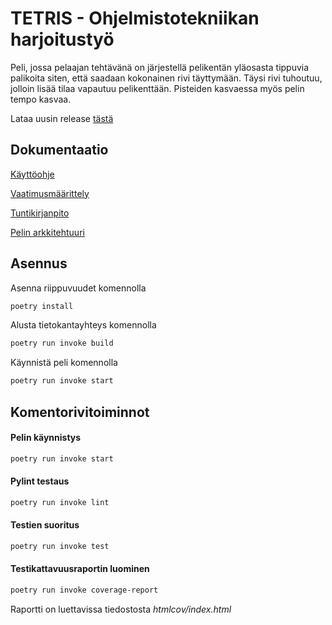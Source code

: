 # TETRIS - Ohjelmistotekniikan harjoitustyö

Peli, jossa pelaajan tehtävänä on järjestellä pelikentän yläosasta tippuvia palikoita siten, että saadaan kokonainen rivi täyttymään. Täysi rivi tuhoutuu, jolloin lisää tilaa vapautuu pelikenttään. Pisteiden kasvaessa myös pelin tempo kasvaa.

Lataa uusin release [tästä](https://github.com/ajperttula/ot-harjoitustyo/archive/refs/tags/viikko5.zip)

## Dokumentaatio

[Käyttöohje](https://github.com/ajperttula/ot-harjoitustyo/blob/master/dokumentaatio/kayttoohje.md)

[Vaatimusmäärittely](https://github.com/ajperttula/ot-harjoitustyo/blob/master/dokumentaatio/vaatimusmaarittely.md)

[Tuntikirjanpito](https://github.com/ajperttula/ot-harjoitustyo/blob/master/dokumentaatio/tuntikirjanpito.md)

[Pelin arkkitehtuuri](https://github.com/ajperttula/ot-harjoitustyo/blob/master/dokumentaatio/arkkitehtuuri.md)

## Asennus

Asenna riippuvuudet komennolla
```bash
poetry install
```
Alusta tietokantayhteys komennolla
```bash
poetry run invoke build
```
Käynnistä peli komennolla
```bash
poetry run invoke start
```

## Komentorivitoiminnot

#### Pelin käynnistys
```bash
poetry run invoke start
```
#### Pylint testaus
```bash
poetry run invoke lint
```
#### Testien suoritus
```bash
poetry run invoke test
```
#### Testikattavuusraportin luominen
```bash
poetry run invoke coverage-report
```
Raportti on luettavissa tiedostosta *htmlcov/index.html*
